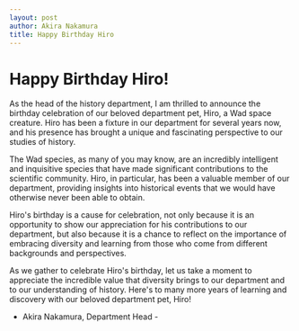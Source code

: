 ```yaml
---
layout: post
author: Akira Nakamura
title: Happy Birthday Hiro
---
```

# Happy Birthday Hiro!

As the head of the history department, I am thrilled to announce the birthday celebration of our beloved department pet, Hiro, a Wad space creature. Hiro has been a fixture in our department for several years now, and his presence has brought a unique and fascinating perspective to our studies of history.

The Wad species, as many of you may know, are an incredibly intelligent and inquisitive species that have made significant contributions to the scientific community. Hiro, in particular, has been a valuable member of our department, providing insights into historical events that we would have otherwise never been able to obtain.

Hiro's birthday is a cause for celebration, not only because it is an opportunity to show our appreciation for his contributions to our department, but also because it is a chance to reflect on the importance of embracing diversity and learning from those who come from different backgrounds and perspectives.

As we gather to celebrate Hiro's birthday, let us take a moment to appreciate the incredible value that diversity brings to our department and to our understanding of history. Here's to many more years of learning and discovery with our beloved department pet, Hiro!

- Akira Nakamura, Department Head -
